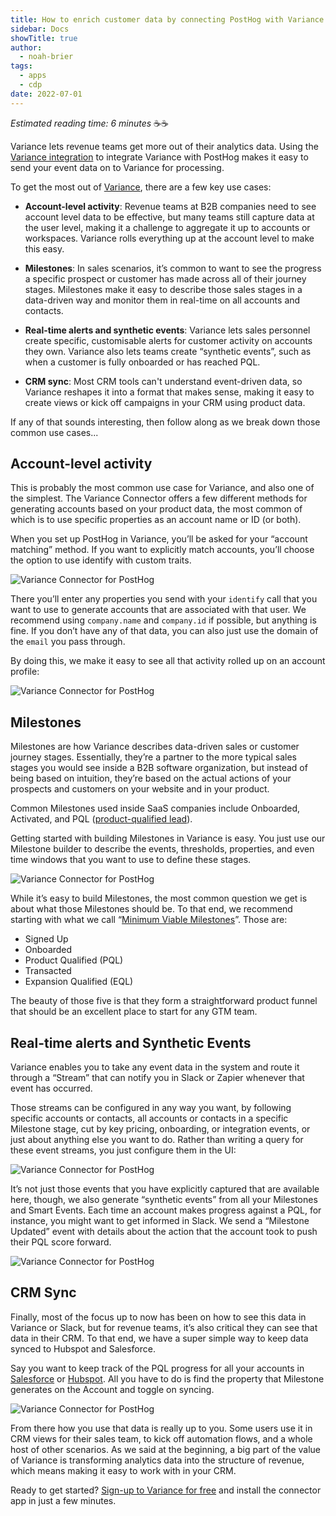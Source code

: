 ```yaml
---
title: How to enrich customer data by connecting PostHog with Variance
sidebar: Docs
showTitle: true
author:
  - noah-brier
tags:
  - apps
  - cdp
date: 2022-07-01
---
```


_Estimated reading time: 6 minutes_ ☕☕

Variance lets revenue teams get more out of their analytics data. Using the [Variance integration](/apps/variance-connector) to integrate Variance with PostHog makes it easy to send your event data on to Variance for processing. 

To get the most out of [Variance](https://www.variance.com/), there are a few key use cases:

- **Account-level activity**: Revenue teams at B2B companies need to see account level data to be effective, but many teams still capture data at the user level, making it a challenge to aggregate it up to accounts or workspaces. Variance rolls everything up at the account level to make this easy.

- **Milestones**: In sales scenarios, it’s common to want to see the progress a specific prospect or customer has made across all of their journey stages. Milestones make it easy to describe those sales stages in a data-driven way and monitor them in real-time on all accounts and contacts.

- **Real-time alerts and synthetic events**: Variance lets sales personnel create specific, customisable alerts for customer activity on accounts they own. Variance also lets teams create “synthetic events”, such as when a customer is fully onboarded or has reached PQL.

- **CRM sync**: Most CRM tools can't understand event-driven data, so Variance reshapes it into a format that makes sense, making it easy to create views or kick off campaigns in your CRM using product data.

If any of that sounds interesting, then follow along as we break down those common use cases...

## Account-level activity
This is probably the most common use case for Variance, and also one of the simplest. The Variance Connector offers a few different methods for generating accounts based on your product data, the most common of which is to use specific properties as an account name or ID (or both).

When you set up PostHog in Variance, you’ll be asked for your “account matching” method. If you want to explicitly match accounts, you’ll choose the option to use identify with custom traits.

![Variance Connector for PostHog](https://res.cloudinary.com/dmukukwp6/image/upload/v1710055416/posthog.com/contents/images/tutorials/variance/variance-connector-posthog.png)

There you’ll enter any properties you send with your `identify` call that you want to use to generate accounts that are associated with that user. We recommend using `company.name` and `company.id` if possible, but anything is fine. If you don’t have any of that data, you can also just use the domain of the `email` you pass through.

By doing this, we make it easy to see all that activity rolled up on an account profile:

![Variance Connector for PostHog](https://res.cloudinary.com/dmukukwp6/image/upload/v1710055416/posthog.com/contents/images/tutorials/variance/variance-connector-posthog-2.png)

## Milestones
Milestones are how Variance describes data-driven sales or customer journey stages. Essentially, they’re a partner to the more typical sales stages you would see inside a B2B software organization, but instead of being based on intuition, they’re based on the actual actions of your prospects and customers on your website and in your product. 

Common Milestones used inside SaaS companies include Onboarded, Activated, and PQL ([product-qualified lead](https://www.variance.com/guides/product-qualified-leads-pql)). 

Getting started with building Milestones in Variance is easy. You just use our Milestone builder to describe the events, thresholds, properties, and even time windows that you want to use to define these stages.

![Variance Connector for PostHog](https://res.cloudinary.com/dmukukwp6/image/upload/v1710055416/posthog.com/contents/images/tutorials/variance/variance-connector-posthog-3.png)

While it’s easy to build Milestones, the most common question we get is about what those Milestones should be. To that end, we recommend starting with what we call “[Minimum Viable Milestones](https://www.variance.com/posts/mvm-minimum-viable-milestones)”. Those are:

- Signed Up
- Onboarded
- Product Qualified (PQL)
- Transacted
- Expansion Qualified (EQL)

The beauty of those five is that they form a straightforward product funnel that should be an excellent place to start for any GTM team.

## Real-time alerts and Synthetic Events
Variance enables you to take any event data in the system and route it through a “Stream” that can notify you in Slack or Zapier whenever that event has occurred. 

Those streams can be configured in any way you want, by following specific accounts or contacts, all accounts or contacts in a specific Milestone stage, cut by key pricing, onboarding, or integration events, or just about anything else you want to do. Rather than writing a query for these event streams, you just configure them in the UI:

![Variance Connector for PostHog](https://res.cloudinary.com/dmukukwp6/image/upload/v1710055416/posthog.com/contents/images/tutorials/variance/variance-connector-posthog-4.png)

It’s not just those events that you have explicitly captured that are available here, though, we also generate “synthetic events” from all your Milestones and Smart Events. Each time an account makes progress against a PQL, for instance, you might want to get informed in Slack. We send a “Milestone Updated” event with details about the action that the account took to push their PQL score forward.

![Variance Connector for PostHog](https://res.cloudinary.com/dmukukwp6/image/upload/v1710055416/posthog.com/contents/images/tutorials/variance/variance-connector-posthog-5.png)

## CRM Sync
Finally, most of the focus up to now has been on how to see this data in Variance or Slack, but for revenue teams, it’s also critical they can see that data in their CRM. To that end, we have a super simple way to keep data synced to Hubspot and Salesforce. 

Say you want to keep track of the PQL progress for all your accounts in [Salesforce](/apps/salesforce-connector) or [Hubspot](/apps/hubspot-connector). All you have to do is find the property that Milestone generates on the Account and toggle on syncing.

![Variance Connector for PostHog](https://res.cloudinary.com/dmukukwp6/image/upload/v1710055416/posthog.com/contents/images/tutorials/variance/variance-connector-posthog-5.png)

From there how you use that data is really up to you. Some users use it in CRM views for their sales team, to kick off automation flows, and a whole host of other scenarios. As we said at the beginning, a big part of the value of Variance is transforming analytics data into the structure of revenue, which means making it easy to work with in your CRM.

Ready to get started? [Sign-up to Variance for free](https://www.variance.com/) and install the connector app in just a few minutes. 

<NewsletterForm />